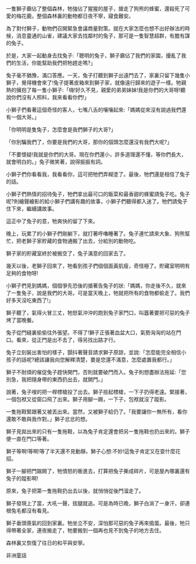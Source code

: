 一隻獅子霸佔了整個森林，牠強佔了猩猩的屋子，搶走了狗熊的蜂蜜，還殺死了可愛的梅花鹿。整個森林裏的動物都日夜不寧，寢食難安。

為了對付獅子，動物們召開緊急會議商量對策。就在大家怎麼也想不出好辦法的時候，消息靈通的山雀，建議大家去找鄰村的兔子，那可是一隻智慧超群，有膽有謀的兔子。

於是，大家一起動身去找兔子:「聰明的兔子，獅子霸佔了我們的家園，擾亂了我們的生活，你能幫助我們把牠趕走嗎?」

兔子毫不猶豫，滿口答應。一天，兔子打聽到獅子出遠門去了，家裏只留下幾隻小獅子，覺得機會來了!兔子提著皮箱來到獅子家，就像遠行歸來的遊子一樣。牠親熱的擁抱了每一隻小獅子:「嗨!好久不見，親愛的弟弟妹妹!我是你們的大哥呀!聽說你們沒有人照料，我來看看你們!」

小獅子們看著這個奇怪的客人，七嘴八舌的嚷嚷起來:「媽媽從來沒有說過我們還有一個大哥。」

「你明明是隻兔子，怎麼會是我們獅子的大哥?」

「你別騙我們了，你要是我們的大哥，那你的個頭怎麼還沒有我們大呢?」

「不要懷疑!我就是你們的大哥。現在你們還小，許多道理還不懂，等你們長大，就會明白的。」兔子微笑著，說得振振有詞。

小獅子們你看看我，我看看你，這可把牠們弄糊塗了。最後，牠們還是相信了兔子的話。

小獅子們熱情的招待兔子，牠們拿出最可口的飯菜和最香甜的蜂蜜請兔子吃。兔子呢?則繪聲繪影的給小獅子們講有趣的故事，小獅子們聽得都入迷了。牠們請兔子住下來，繼續講故事。

這正中了兔子的意，牠爽快的留了下來。

晚上，玩累了的小獅子們剛躺下，就打著呼嚕睡著了。兔子連忙請來大象、狗熊幫忙，把老獅子家貯藏的食物通搬了出去，分給別的動物吃。

獅子家的貯藏室終於被搬空了，兔子滿意的回家去了。

幾天以後，老獅子回來了，牠看到孩子們個個面黃肌瘦，奇怪極了。貯藏室明明有足夠的食物呀!

小獅子們見到媽媽，個個爭先恐後的搶著告兔子的狀:「媽媽，你走後不久，就來了一隻兔子，說是我們的大哥。可是當天晚上，牠就把所有的食物都偷走了。我們好多天沒吃東西了!」

獅子聽了，氣得火冒三丈，牠怒氣沖沖的跑到兔子家門口，叫囂著要把可惡的兔子烤了當晚餐。

兔子從門縫裏偷偷往外張望。不得了!獅子正張著血盆大口，氣勢洶洶的站在門口。看來，從正門是出不去了，得另找出路才行。

兔子立刻裝出害怕的樣子，顫抖著聲音請求獅子原諒，並說:「怎麼能完全相信小孩子的話呢?總該讓我向您解釋清楚，要是您還不滿意，怎麼處置我都行。」

獅子不耐煩的催促兔子趕快開門，否則就要破門而入。兔子則想盡辦法拖延:「您別急，我把隨身帶的東西扔出去，就開門。」

說著，兔子嗖的把一桿標槍投了出去。獅子撿起標槍，一下子扔得老遠。緊接著，一個包袱又從窗口飛了出來。獅子用腳一踢，一下子，包袱就沒了蹤影。

一隻拖鞋緊跟著又被丟出來。當然，又被獅子給仍了。「我要讓你一無所有，看你還敢不敢與我作對。」獅子忿忿的想。

獅子見拋出來的只有一隻拖鞋，以為兔子肯定還會把另一隻拖鞋也扔出來的。獅子便一直在門口等著。

獅子等啊!等啊!等了半天還不見動靜。獅子心想:不妙!這兔子肯定又在耍什麼花招。

獅子一腳把門踹開了，牠憤怒的衝進去，打算把兔子撕成碎片，可是屋內哪裏還有兔子的蹤影啊!

原來，兔子把第一隻拖鞋扔出去以後，就悄悄從後門溜走了。

獅子發現上了當，大吼一聲，拔腿就追。可是為時已晚，獅子白淌了一身汗，卻連根兔毛都沒有看見。

獅子垂頭喪氣的回到家裏。牠坐立不安，深怕那可惡的兔子再來搗蛋。最後，牠只得帶著全家，連夜搬走了，牠要搬到一個再也見不到兔子的地方去住。

森林裏又恢復了往日的和平與安寧。

非洲童話





    